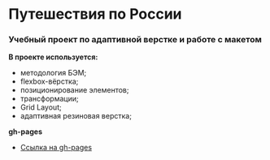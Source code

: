 # Путешествия по России

### Учебный проект по адаптивной верстке и работе с макетом
**В проекте используется:**
* методология БЭМ;
* flexbox-вёрстка;
* позиционирование элементов;
* трансформации;
* Grid Layout;
* адаптивная резиновая верстка;

**gh-pages**

* [Ссылка на gh-pages](https://julyanazar.github.io/russian-travel/)